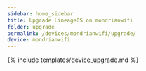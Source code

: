 ```yaml
---
sidebar: home_sidebar
title: Upgrade LineageOS on mondrianwifi
folder: upgrade
permalink: /devices/mondrianwifi/upgrade/
device: mondrianwifi
---
```

{% include templates/device_upgrade.md %}
